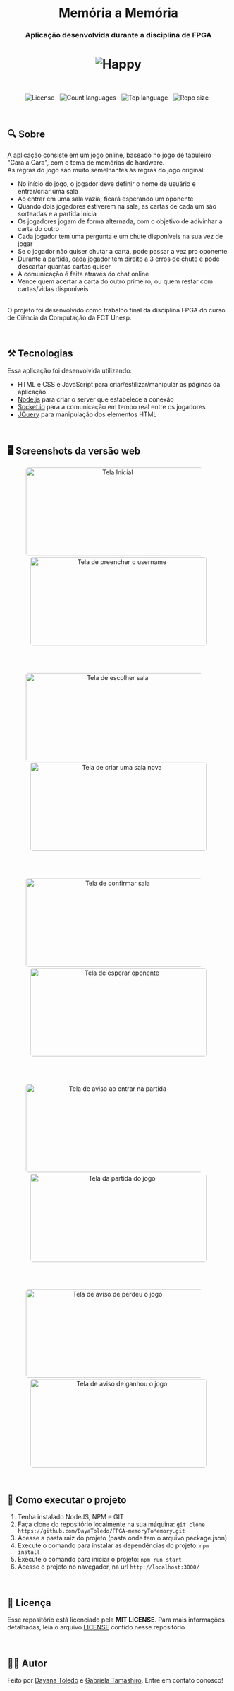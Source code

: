 <h1 align="center">Memória a Memória</h1>
<h3 align="center">Aplicação desenvolvida durante a disciplina de FPGA</h3>
<h1 align="center">
  <img alt="Happy" title="#MemoryToMemory" src="https://user-images.githubusercontent.com/55140068/210909840-3fdd11e6-ebac-4f85-9da5-0ccd0e710596.png"/>
</h1>


&nbsp;&nbsp;
<p align="center">
  <img alt="License" src="https://img.shields.io/github/license/dayaToledo/FPGA-memoryToMemory?style=for-the-badge"/>&nbsp;&nbsp;
  <img alt="Count languages" src="https://img.shields.io/github/languages/count/DayaToledo/FPGA-memoryToMemory?style=for-the-badge"/>&nbsp;&nbsp;
  <img alt="Top language" src="https://img.shields.io/github/languages/top/DayaToledo/FPGA-memoryToMemory?style=for-the-badge"/>&nbsp;&nbsp;
  <img alt="Repo size" src="https://img.shields.io/github/repo-size/DayaToledo/FPGA-memoryToMemory?style=for-the-badge"/>&nbsp;&nbsp;
</p>


&nbsp;&nbsp;
## 🔍 Sobre

A aplicação consiste em um jogo online, baseado no jogo de tabuleiro "Cara a Cara", com o tema de memórias de hardware.
</br>
As regras do jogo são muito semelhantes às regras do jogo original:
- No início do jogo, o jogador deve definir o nome de usuário e entrar/criar uma sala
- Ao entrar em uma sala vazia, ficará esperando um oponente
- Quando dois jogadores estiverem na sala, as cartas de cada um são sorteadas e a partida inicia
- Os jogadores jogam de forma alternada, com o objetivo de adivinhar a carta do outro
- Cada jogador tem uma pergunta e um chute disponíveis na sua vez de jogar
- Se o jogador não quiser chutar a carta, pode passar a vez pro oponente
- Durante a partida, cada jogador tem direito a 3 erros de chute e pode descartar quantas cartas quiser
- A comunicação é feita através do chat online
- Vence quem acertar a carta do outro primeiro, ou quem restar com cartas/vidas disponíveis

</br>
O projeto foi desenvolvido como trabalho final da disciplina FPGA do curso de Ciência da Computação da FCT Unesp.


&nbsp;
## ⚒ Tecnologias

Essa aplicação foi desenvolvida utilizando:
- HTML e CSS e JavaScript para criar/estilizar/manipular as páginas da aplicação
- [Node.js](https://nodejs.org/en/) para criar o server que estabelece a conexão
- [Socket.io](https://socket.io/docs/v4/) para a comunicação em tempo real entre os jogadores
- [JQuery](https://jquery.com/) para manipulação dos elementos HTML


&nbsp;
## 🖥️ Screenshots da versão web
<p align="center">  
  <img width="400px" height="200px" style="border-radius: 5px" alt="Tela Inicial" src="https://user-images.githubusercontent.com/55140068/210907499-f5b0d014-14ef-4742-a750-098ac3a3440b.png">
  &nbsp;&nbsp;&nbsp;&nbsp;
  <img width="400px" height="200px" style="border-radius: 5px" alt="Tela de preencher o username" src="https://user-images.githubusercontent.com/55140068/210907500-43e494d3-dd18-432b-bb3b-158bed5a59e4.png">
</p>

</br></br>
  
<p align="center">
  <img width="400px" height="200px" style="border-radius: 5px" alt="Tela de escolher sala" src="https://user-images.githubusercontent.com/55140068/210907501-bae675e5-c9e3-4659-bd25-edf49141626c.png">
  &nbsp;&nbsp;&nbsp;&nbsp;
  <img width="400px" height="200px" style="border-radius: 5px" alt="Tela de criar uma sala nova" src="https://user-images.githubusercontent.com/55140068/210907506-704cacfe-536d-4b60-b187-f8caf121fea0.png">
</p>

</br></br>
  
<p align="center">
  <img width="400px" height="200px" style="border-radius: 5px" alt="Tela de confirmar sala" src="https://user-images.githubusercontent.com/55140068/210907502-88633065-6b10-4248-ac3c-fdcf90adad71.png">
  &nbsp;&nbsp;&nbsp;&nbsp;
  <img width="400px" height="200px" style="border-radius: 5px" alt="Tela de esperar oponente" src="https://user-images.githubusercontent.com/55140068/210907508-788950a6-a37b-4609-b2ae-ed9db3d6afe4.png">
</p>

</br></br>
  
<p align="center">
  <img width="400px" height="200px" style="border-radius: 5px" alt="Tela de aviso ao entrar na partida" src="https://user-images.githubusercontent.com/55140068/210907498-a377d868-fbad-4d88-b28a-b02435646347.png">
  &nbsp;&nbsp;&nbsp;&nbsp;
  <img width="400px" height="200px" style="border-radius: 5px" alt="Tela da partida do jogo" src="https://user-images.githubusercontent.com/55140068/210907497-2c86b734-7a30-4de7-b432-7db942affcf9.png">
</p>

</br></br>
  
<p align="center">
  <img width="400px" height="200px" style="border-radius: 5px" alt="Tela de aviso de perdeu o jogo" src="https://user-images.githubusercontent.com/55140068/210907492-bc8f5193-3066-4d94-bbb4-462ce2816b33.png">
  &nbsp;&nbsp;&nbsp;&nbsp;
  <img width="400px" height="200px" style="border-radius: 5px" alt="Tela de aviso de ganhou o jogo" src="https://user-images.githubusercontent.com/55140068/210907496-040ae2c5-ec92-4b49-a297-62f7866b6f34.png">
</p>

&nbsp;
## :rocket: Como executar o projeto

1. Tenha instalado NodeJS, NPM e GIT
2. Faça clone do repositório localmente na sua máquina: `git clone https://github.com/DayaToledo/FPGA-memoryToMemory.git`
3. Acesse a pasta raiz do projeto (pasta onde tem o arquivo package.json)
4. Execute o comando para instalar as dependências do projeto: `npm install`
5. Execute o comando para iniciar o projeto: `npm run start`
6. Acesse o projeto no navegador, na url `http://localhost:3000/`

&nbsp;
## 📃 Licença
Esse repositório está licenciado pela **MIT LICENSE**. Para mais informações detalhadas, leia o arquivo [LICENSE](./LICENSE) contido nesse repositório


&nbsp;
## 👩‍💻 Autor
Feito por [Dayana Toledo](https://www.linkedin.com/in/toledodayana/) e [Gabriela Tamashiro](https://www.linkedin.com/in/gabrielatamashiro/). Entre em contato conosco!

